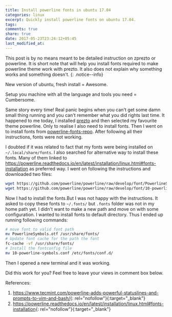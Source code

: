 ```yaml
---
title: Install powerline fonts in ubuntu 17.04
categories: linux
excerpt: Quickly install powerline fonts on ubuntu 17.04.
tags:
comments: true
share: true
date: 2017-05-23T23:24:12+05:45
last_modified_at:
---
```

This post is by no means meant to be detailed instruction on zprezto or powerline. It is short note that will help you install fonts required to make powerline theme work with prezto. It also does not explain why something works and something doesn't.
{: .notice--info}

New version of ubuntu, fresh install = Awesome.

Setup you machine with all the language and tools you need = Cumbersome.

Same story every time! Real panic begins when you can't get some damn small thing running and you can't remember what you did rights last time.
It happened to me today, I installed [prezto](https://github.com/sorin-ionescu/prezto) and then selected my favourite theme powerline.
Only to realise I also need to install fonts. Then I went on to install fonts from [powerline-fonts-repo](https://github.com/powerline/fonts).
After following all their instructions, fonts were not working.

I doubted if it was related to fact that my fonts were being installed on `~/.local/share/fonts`. I also searched for alternative way to install these fonts.
Many of them linked to <https://powerline.readthedocs.io/en/latest/installation/linux.html#fonts-installation> as preferred way.
I went on following the instructions and downloaded two files:

```sh
wget https://github.com/powerline/powerline/raw/develop/font/PowerlineSymbols.otf
wget https://github.com/powerline/powerline/raw/develop/font/10-powerline-symbols.conf
```
Now I had to install the fonts.But I was not happy with the instructions.
It asked to copy these fonts to `~/.fonts/` but `.fonts` folder was not in my home path yet. I didn't want to make a new path and move on with some configuration.
I wanted to install fonts to default directory. Thus I ended up running following commands:

```sh
# move font to valid font path
mv PowerlineSymbols.otf /usr/share/fonts/
# Update font cache for the path the font
fc-cache -vf /usr/share/fonts/
# Install the fontconfig file
mv 10-powerline-symbols.conf /etc/fonts/conf.d/
```
Then I opened a new terminal and it was working.

Did this work for you? Feel free to leave your views in comment box below.

References:
1. <https://www.tecmint.com/powerline-adds-powerful-statuslines-and-prompts-to-vim-and-bash/>{: rel="nofollow"}{:target="_blank"}
2. <https://powerline.readthedocs.io/en/latest/installation/linux.html#fonts-installation>{: rel="nofollow"}{:target="_blank"}

